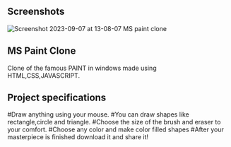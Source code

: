 
## Screenshots

![Screenshot 2023-09-07 at 13-08-07 MS paint clone](https://github.com/Sid797/MS-Paint-Clone/assets/121742181/f4da822b-9cb1-4d3c-b254-c543e1769ddc)


## MS Paint Clone

Clone of the famous PAINT in windows made using HTML,CSS,JAVASCRIPT.


## Project specifications
#Draw anything using your mouse.
#You can draw shapes like rectangle,circle and triangle.
#Choose the size of the brush and eraser to your comfort.
#Choose any color and make color filled shapes
#After your masterpiece is finished download it and share it!





